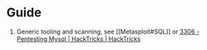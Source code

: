 
# Guide

1. Generic tooling and scanning, see [[Metasploit#SQL]] or [3306 - Pentesting Mysql | HackTricks | HackTricks](https://book.hacktricks.xyz/network-services-pentesting/pentesting-mysql)




